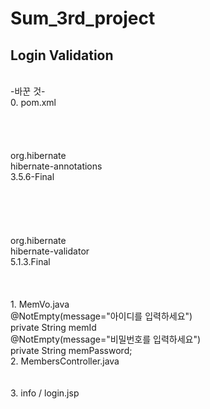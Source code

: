 # Sum_3rd_project

<h2>Login Validation</h2><br/>
-바꾼 것-<br/>
0. pom.xml<br/>
<br/>
<!-- VALIDATION --><br/>
<!-- hibernate --><br/>
  <dependency><br/>
  <groupId>org.hibernate</groupId><br/>
  <artifactId>hibernate-annotations</artifactId><br/>
  <version>3.5.6-Final</version><br/>
</dependency><br/>
<br/>
<br/>
<!-- hibernate --><br/>
<dependency><br/>
  <groupId>org.hibernate</groupId><br/>
  <artifactId>hibernate-validator</artifactId><br/>
  <version>5.1.3.Final</version><br/>
</dependency><br/>
<br/>
<br/>
1. MemVo.java<br/>
@NotEmpty(message="아이디를 입력하세요")<br/>
private String memId<br/>
@NotEmpty(message="비밀번호를 입력하세요")<br/>
private String memPassword;<br/>
2. MembersController.java<br/>
<br/>
<br/>
3. info / login.jsp<br/>
<br/>
<style><br/>
  .color {<br/>
    color: red;<br/>
  }<br/>
</style><br/>
<script><br/>
$(document).ready(function() {<br/>
		$("#login").click(function() {<br/>
			$("loginForm").attr({<br/>
// 				action="/shop01/login/" method="POST"<br/>
				"method" : "post",<br/>
				"action" : "/shop01/login/"<br/>
			});<br/>
			$("loginForm").submit();<br/>
		});<br/>
   });<br/>
</script>
